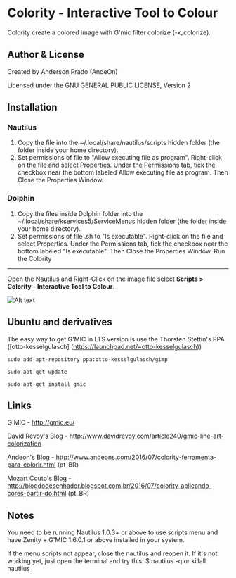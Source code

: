 Colority - Interactive Tool to Colour
=================================


Colority create a colored image with G'mic filter colorize (-x_colorize).

Author & License
-----------------
Created by Anderson Prado (AndeOn)

Licensed under the GNU GENERAL PUBLIC LICENSE, Version 2

Installation
------------
### Nautilus
1. Copy the file into the ~/.local/share/nautilus/scripts hidden folder (the folder inside your home directory).
2. Set permissions of file to "Allow executing file as program". Right-click on the file and select Properties. Under the Permissions tab, tick the checkbox near the bottom labeled Allow executing file as program. Then Close the Properties Window.
### Dolphin
1. Copy the files inside Dolphin folder into the ~/.local/share/kservices5/ServiceMenus hidden folder (the folder inside your home directory).
2. Set permissions of file .sh to "Is executable". Right-click on the file and select Properties. Under the Permissions tab, tick the checkbox near the bottom labeled "Is executable". Then Close the Properties Window.
Run the Colority
------------
Open the Nautilus and Right-Click on the image file select **Scripts > Colority - Interactive Tool to Colour**. 

![Alt text](http://i.imgur.com/x8YRaMB.gif "Screenshot of Colority")



Ubuntu and derivatives
-----
The easy way to get G'MIC in LTS version is use the Thorsten Stettin's PPA ([otto-kesselgulasch] (https://launchpad.net/~otto-kesselgulasch))

`sudo add-apt-repository ppa:otto-kesselgulasch/gimp`

`sudo apt-get update`

`sudo apt-get install gmic`


Links
-----

G'MIC - http://gmic.eu/

David Revoy's Blog - http://www.davidrevoy.com/article240/gmic-line-art-colorization

Andeon's Blog - http://www.andeons.com/2016/07/colority-ferramenta-para-colorir.html (pt_BR)

Mozart Couto's Blog - http://blogdodesenhador.blogspot.com.br/2016/07/colority-aplicando-cores-partir-do.html (pt_BR)

Notes
-----
You need to be running Nautilus 1.0.3+ or above to use scripts menu and have Zenity + G'MIC 1.6.0.1 or above installed in your system.

If the menu scripts not appear, close the nautilus and reopen it. If it's not working yet, just open the terminal and try this: $ nautilus -q or killall nautilus


